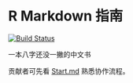 # R Markdown 指南

[![Build Status](https://travis-ci.com/cosname/rmarkdown-guide.svg?branch=master)](https://travis-ci.com/cosname/rmarkdown-guide)

一本八字还没一撇的中文书

贡献者可先看 [Start.md](Start.md) 熟悉协作流程。
